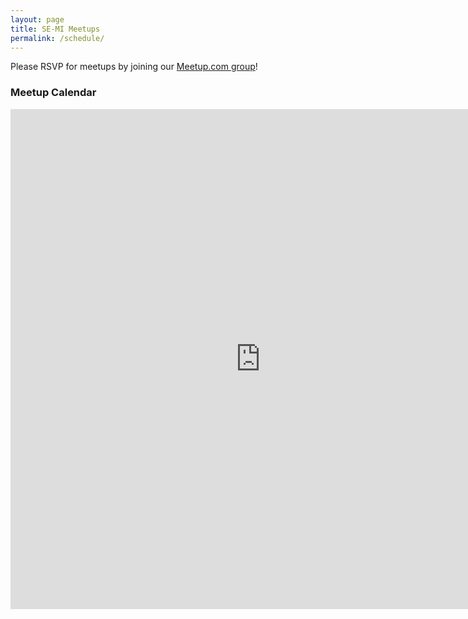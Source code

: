 ```yaml
---
layout: page
title: SE-MI Meetups
permalink: /schedule/
---
```

Please RSVP for meetups by joining our [Meetup.com group](https://www.meetup.com/se-mi-mahjong/)!

### Meetup Calendar
<iframe src="https://calendar.google.com/calendar/embed?height=800&wkst=1&bgcolor=%23ffffff&ctz=America%2FDetroit&showCalendars=0&showTabs=0&showPrint=0&showDate=0&mode=AGENDA&title=SE-MI%20Riichi%20Schedule&showNav=0&showTitle=0&src=c2VtaXJpaWNoaUBnbWFpbC5jb20&color=%23039BE5" style="border-width:0" width="800" height="800" frameborder="0" scrolling="no"></iframe>
